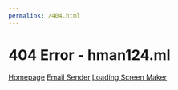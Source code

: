 ```yaml
---
permalink: /404.html
---
```


# 404 Error - hman124.ml

[Homepage](https://hman124.ml)
[Email Sender](https://hman124.ml/sendMail)
[Loading Screen Maker](https://hman124.ml/link/)
